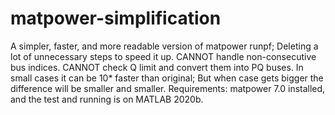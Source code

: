 # matpower-simplification
A simpler, faster, and more readable version of matpower runpf; 
Deleting a lot of unnecessary steps to speed it up. CANNOT handle non-consecutive bus indices. 
CANNOT check Q limit and convert them into PQ buses.
In small cases it can be 10* faster than original; 
But when case gets bigger the difference will be smaller and smaller.
Requirements: matpower 7.0 installed, and the test and running is on MATLAB 2020b.
